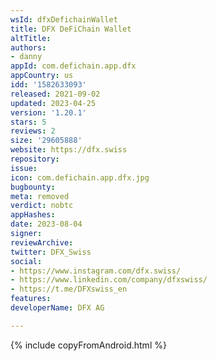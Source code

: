 ```yaml
---
wsId: dfxDefichainWallet
title: DFX DeFiChain Wallet
altTitle: 
authors:
- danny
appId: com.defichain.app.dfx
appCountry: us
idd: '1582633093'
released: 2021-09-02
updated: 2023-04-25
version: '1.20.1'
stars: 5
reviews: 2
size: '29605888'
website: https://dfx.swiss
repository: 
issue: 
icon: com.defichain.app.dfx.jpg
bugbounty: 
meta: removed
verdict: nobtc
appHashes: 
date: 2023-08-04
signer: 
reviewArchive: 
twitter: DFX_Swiss
social:
- https://www.instagram.com/dfx.swiss/
- https://www.linkedin.com/company/dfxswiss/
- https://t.me/DFXswiss_en
features: 
developerName: DFX AG

---
```


{% include copyFromAndroid.html %}
